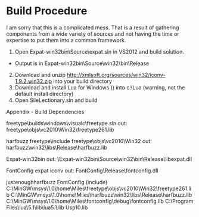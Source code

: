 # Build Procedure

I am sorry that this is a complicated mess. That is a result of gathering components from a wide variety of sources and not having the time or expertise to put them into a common framework.

1. Open Expat-win32bin\Source\expat.sln in VS2012 and build solution. 
  * Output is in Expat-win32bin\Source\win32\bin\Release
2. Download and unzip http://xmlsoft.org/sources/win32/iconv-1.9.2.win32.zip into your build directory
3. Download and install Lua for Windows () into c:\Lua (warning, not the default install directory)
4. Open SileLectionary.sln and build


Appendix - Build Dependencies

freetype\builds\windows\visualc\freetype.sln
	out: freetype\objs\vc2010\Win32\freetype261.lib

harfbuzz
	freetype\include
	freetype\objs\vc2010\Win32
	out: harfbuzz\win32\libs\Release\harfbuzz.lib

Expat-win32bin
	out: \Expat-win32bin\Source\win32\bin\Release\libexpat.dll

FontConfig
	expat
	iconv
	out: FontConfig\Release\fontconfig.dll

justenoughharfbuzz
	FontConfig       (include)
	C:\MinGW\msys\1.0\home\Miles\freetype\objs\vc2010\Win32\freetype261.lib
	C:\MinGW\msys\1.0\home\Miles\harfbuzz\win32\libs\Release\harfbuzz.lib
	C:\MinGW\msys\1.0\home\Miles\fontconfig\debug\fontconfig.lib
	C:\Program Files\lua\5.1\lib\lua5.1.lib
	Usp10.lib
